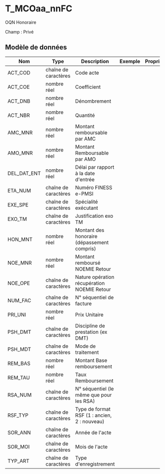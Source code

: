 # T_MCOaa_nnFC

OQN Honoraire

Champ : Privé


## Modèle de données

|Nom|Type|Description|Exemple|Propriétés|
|-|-|-|-|-|
|ACT_COD|chaîne de caractères|Code acte|||
|ACT_COE|nombre réel|Coefficient|||
|ACT_DNB|nombre réel|Dénombrement|||
|ACT_NBR|nombre réel|Quantité|||
|AMC_MNR|nombre réel|Montant remboursable par AMC|||
|AMO_MNR|nombre réel|Montant Remboursable par AMO|||
|DEL_DAT_ENT|nombre réel|Délai par rapport à la date d'entrée|||
|ETA_NUM|chaîne de caractères|Numéro FINESS e-PMSI|||
|EXE_SPE|chaîne de caractères|Spécialité exécutant|||
|EXO_TM|chaîne de caractères|Justification exo TM|||
|HON_MNT|nombre réel|Montant des honoraire (dépassement compris)|||
|NOE_MNR|nombre réel|Montant remboursé NOEMIE Retour|||
|NOE_OPE|chaîne de caractères|Nature opération récupération NOEMIE Retour|||
|NUM_FAC|chaîne de caractères|N° séquentiel de facture|||
|PRI_UNI|nombre réel|Prix Unitaire|||
|PSH_DMT|chaîne de caractères|Discipline de prestation (ex DMT)|||
|PSH_MDT|chaîne de caractères|Mode de traitement|||
|REM_BAS|nombre réel|Montant Base remboursement|||
|REM_TAU|nombre réel|Taux Remboursement|||
|RSA_NUM|chaîne de caractères| N° séquentiel (le même que pour les RSA)|||
|RSF_TYP|chaîne de caractères|Type de format RSF (1 : ancien, 2 : nouveau)|||
|SOR_ANN|chaîne de caractères|Année de l'acte|||
|SOR_MOI|chaîne de caractères|Mois de l'acte|||
|TYP_ART|chaîne de caractères|Type d'enregistrement|||
